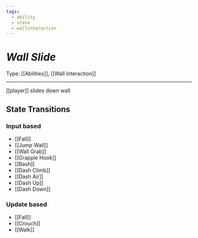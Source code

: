 ```yaml
---
tags:
  - ability
  - state
  - wallinteraction
---
```

# _Wall Slide_

Type: [[Abilities]], [[Wall Interaction]]

----


[[player]] slides down wall


## State Transitions

### Input based

* [[Fall]]
* [[Jump Wall]]
* [[Wall Grab]]
* [[Grapple Hook]]
* [[Bash]]
* [[Dash Climb]]
* [[Dash Air]]
* [[Dash Up]]
* [[Dash Down]]

### Update based

* [[Fall]]
* [[Crouch]]
* [[Walk]]